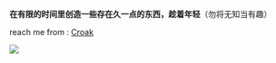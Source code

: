 **在有限的时间里创造一些存在久一点的东西，趁着年轻**（勿将无知当有趣）

reach me from : [Croak](https://lodatang.com)

![](https://activity-graph.herokuapp.com/graph?username=loda13&theme=react-dark&hide_border=true&area=true)
